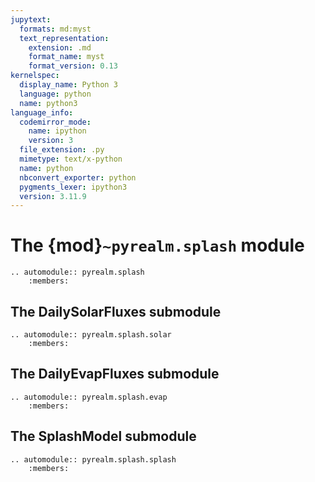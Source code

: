 ```yaml
---
jupytext:
  formats: md:myst
  text_representation:
    extension: .md
    format_name: myst
    format_version: 0.13
kernelspec:
  display_name: Python 3
  language: python
  name: python3
language_info:
  codemirror_mode:
    name: ipython
    version: 3
  file_extension: .py
  mimetype: text/x-python
  name: python
  nbconvert_exporter: python
  pygments_lexer: ipython3
  version: 3.11.9
---
```


# The {mod}`~pyrealm.splash` module

```{eval-rst}
.. automodule:: pyrealm.splash
    :members:
```

## The DailySolarFluxes submodule

```{eval-rst}
.. automodule:: pyrealm.splash.solar
    :members:
```

## The DailyEvapFluxes submodule

```{eval-rst}
.. automodule:: pyrealm.splash.evap
    :members:
```

## The SplashModel submodule

```{eval-rst}
.. automodule:: pyrealm.splash.splash
    :members:
```
